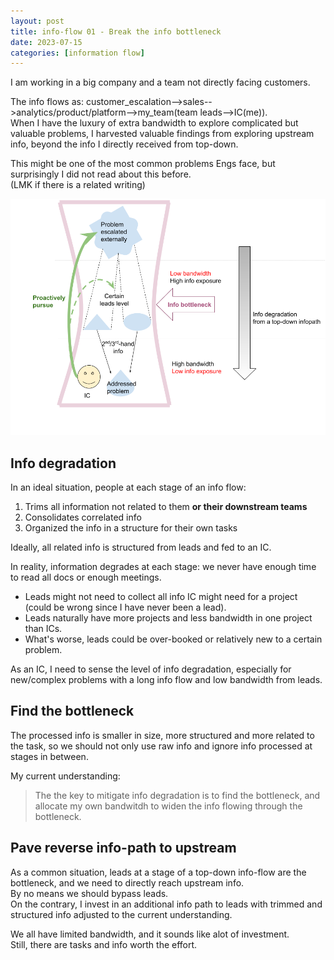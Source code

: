 ```yaml
---
layout: post
title: info-flow 01 - Break the info bottleneck
date: 2023-07-15
categories: [information flow]
---
```


I am working in a big company and a team not directly facing customers.

The info flows as: customer_escalation-->sales-->analytics/product/platform-->my_team(team leads-->IC(me)).\
When I have the luxury of extra bandwidth to explore complicated but valuable problems, I harvested valuable findings from exploring upstream info, beyond the info I directly received from top-down.

This might be one of the most common problems Engs face, but surprisingly I did not read about this before.\
(LMK if there is a related writing)

![](/images/info_flow_bottleneck.png)

## Info degradation
In an ideal situation, people at each stage of an info flow:
1. Trims all information not related to them **or their downstream teams**
2. Consolidates correlated info
3. Organized the info in a structure for their own tasks

Ideally, all related info is structured from leads and fed to an IC.

In reality, information degrades at each stage: we never have enough time to read all docs or enough meetings.
* Leads might not need to collect all info IC might need for a project (could be wrong since I have never been a lead).
* Leads naturally have more projects and less bandwidth in one project than ICs.   
* What's worse, leads could be over-booked or relatively new to a certain problem.

As an IC, I need to sense the level of info degradation, especially for new/complex problems with a long info flow and low bandwidth from leads.

## Find the bottleneck
The processed info is smaller in size, more structured and more related to the task, so we should not only use raw info and ignore info processed at stages in between.

My current understanding: 
> The the key to mitigate info degradation is to find the bottleneck, and allocate my own bandwitdh to widen the info flowing through the bottleneck.


## Pave reverse info-path to upstream
As a common situation, leads at a stage of a top-down info-flow are the bottleneck, and we need to directly reach upstream info.\
By no means we should bypass leads.\
On the contrary, I invest in an additional info path to leads with trimmed and structured info adjusted to the current understanding.

We all have limited bandwidth, and it sounds like alot of investment.\
Still, there are tasks and info worth the effort. 